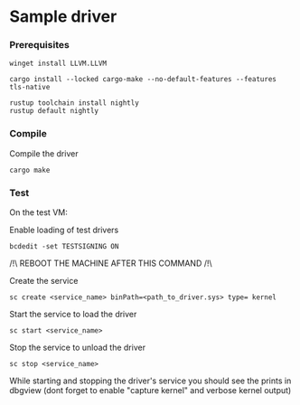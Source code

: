 # Sample driver

### Prerequisites

```
winget install LLVM.LLVM
```
```
cargo install --locked cargo-make --no-default-features --features tls-native
```
```
rustup toolchain install nightly
rustup default nightly
```

### Compile

Compile the driver
```
cargo make
```

### Test
On the test VM:

Enable loading of test drivers 
```
bcdedit -set TESTSIGNING ON
```
/!\ REBOOT THE MACHINE AFTER THIS COMMAND /!\


Create the service 
```
sc create <service_name> binPath=<path_to_driver.sys> type= kernel
```

Start the service to load the driver
```
sc start <service_name>
```

Stop the service to unload the driver
```
sc stop <service_name>
```

While starting and stopping the driver's service you should see the prints in dbgview (dont forget to enable "capture kernel" and verbose kernel output)